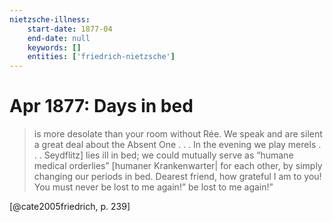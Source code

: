 ```yaml
---
nietzsche-illness:
    start-date: 1877-04
    end-date: null
    keywords: []
    entities: ['friedrich-nietzsche']
---
```


# Apr 1877: Days in bed

> is more desolate than your room without Rée. We speak and are silent a great
> deal about the Absent One . . . In the evening we play merels . . .
> Seydflitz] lies ill in bed; we could mutually serve as “humane medical
> orderlies” [humaner Krankenwarter| for each other, by simply changing our
> periods in bed. Dearest friend, how grateful I am to you! You must never be
> lost to me again!”  be lost to me again!”

[@cate2005friedrich, p. 239]
